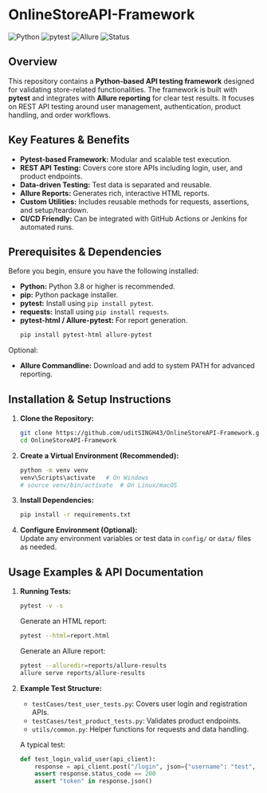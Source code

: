 # OnlineStoreAPI-Framework

![Python](https://img.shields.io/badge/Python-3.8+-blue?logo=python)
![pytest](https://img.shields.io/badge/Tested_with-pytest-green?logo=pytest)
![Allure](https://img.shields.io/badge/Reports-Allure-orange?logo=allure)
![Status](https://img.shields.io/badge/Build-Passing-brightgreen)


## Overview

This repository contains a **Python-based API testing framework** designed for validating store-related functionalities. The framework is built with **pytest** and integrates with **Allure reporting** for clear test results. It focuses on REST API testing around user management, authentication, product handling, and order workflows.

## Key Features & Benefits

*   **Pytest-based Framework:** Modular and scalable test execution.
*   **REST API Testing:** Covers core store APIs including login, user, and product endpoints.
*   **Data-driven Testing:** Test data is separated and reusable.
*   **Allure Reports:** Generates rich, interactive HTML reports.
*   **Custom Utilities:** Includes reusable methods for requests, assertions, and setup/teardown.
*   **CI/CD Friendly:** Can be integrated with GitHub Actions or Jenkins for automated runs.

## Prerequisites & Dependencies

Before you begin, ensure you have the following installed:

*   **Python:** Python 3.8 or higher is recommended.
*   **pip:** Python package installer.
*   **pytest:** Install using `pip install pytest`.
*   **requests:** Install using `pip install requests`.
*   **pytest-html / Allure-pytest:** For report generation.  
    ```bash
    pip install pytest-html allure-pytest
    ```

Optional:
*   **Allure Commandline:** Download and add to system PATH for advanced reporting.

## Installation & Setup Instructions

1. **Clone the Repository:**
    ```bash
    git clone https://github.com/uditSINGH43/OnlineStoreAPI-Framework.git
    cd OnlineStoreAPI-Framework
    ```

2. **Create a Virtual Environment (Recommended):**
    ```bash
    python -m venv venv
    venv\Scripts\activate   # On Windows
    # source venv/bin/activate  # On Linux/macOS
    ```

3. **Install Dependencies:**
    ```bash
    pip install -r requirements.txt
    ```

4. **Configure Environment (Optional):**  
   Update any environment variables or test data in `config/` or `data/` files as needed.

## Usage Examples & API Documentation

1. **Running Tests:**
    ```bash
    pytest -v -s
    ```

    Generate an HTML report:
    ```bash
    pytest --html=report.html
    ```

    Generate an Allure report:
    ```bash
    pytest --alluredir=reports/allure-results
    allure serve reports/allure-results
    ```

2. **Example Test Structure:**
   * `testCases/test_user_tests.py`: Covers user login and registration APIs.
   * `testCases/test_product_tests.py`: Validates product endpoints.
   * `utils/common.py`: Helper functions for requests and data handling.

   A typical test:
   ```python
   def test_login_valid_user(api_client):
       response = api_client.post("/login", json={"username": "test", "password": "pass"})
       assert response.status_code == 200
       assert "token" in response.json()
